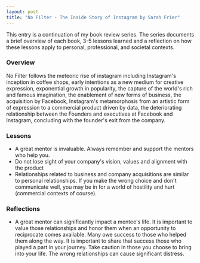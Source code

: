 ```yaml
---
layout: post
title: "No Filter - The Inside Story of Instagram by Sarah Frier"
---
```


This entry is a continuation of my book review series.
The series documents a brief overview of each book,
3-5 lessons learned and a reflection on how these lessons apply to
personal, professional, and societal contexts.

### Overview

No Filter follows the meteoric rise of instagram including Instagram's inception in coffee shops, early intentions as a new medium for creative expression, exponential growth in popularity, the capture of the world's rich and famous imagination, the enablement of new forms of business, the acquisition by Facebook, Instagram's metamorphosis from an artistic form of expression to a commercial product driven by data, the deteriorating relationship between the Founders and executives at Facebook and Instagram, concluding with the founder's exit from the company.

### Lessons

- A great mentor is invaluable. Always remember and support the mentors who help you.
- Do not lose sight of your company's vision, values and alignment with the product
- Relationships related to business and company acquisitions are similar to personal relationships. If you make the wrong choice and don't communicate well, you may be in for a world of hostility and hurt (commercial contexts of course).

### Reflections

- A great mentor can significantly impact a mentee's life. It is important to value those relationships and honor them when an opportunity to reciprocate comes available. Many owe success to those who helped them along the way. It is important to share that success those who played a part in your journey. Take caution in those you choose to bring into your life. The wrong relationships can cause significant distress.
